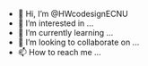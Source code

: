 - 👋 Hi, I’m @HWcodesignECNU
- 👀 I’m interested in ...
- 🌱 I’m currently learning ...
- 💞️ I’m looking to collaborate on ...
- 📫 How to reach me ...

<!---
HWcodesignECNU/HWcodesignECNU is a ✨ special ✨ repository because its `README.md` (this file) appears on your GitHub profile.
You can click the Preview link to take a look at your changes.
--->
